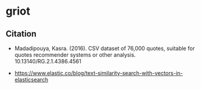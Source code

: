 # griot

## Citation

- Madadipouya, Kasra. (2016). CSV dataset of 76,000 quotes, suitable for quotes recommender systems or other analysis. 10.13140/RG.2.1.4386.4561

- https://www.elastic.co/blog/text-similarity-search-with-vectors-in-elasticsearch
